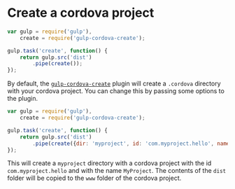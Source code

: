 # Create a cordova project

```JavaScript
var gulp = require('gulp'),
    create = require('gulp-cordova-create');

gulp.task('create', function() {
    return gulp.src('dist')
        .pipe(create());
});
```

By default, the [`gulp-cordova-create`](https://github.com/SamVerschueren/gulp-cordova-create) plugin will create a `.cordova` directory with your cordova project. You can change this by passing some options to the plugin.

```JavaScript
var gulp = require('gulp'),
    create = require('gulp-cordova-create');

gulp.task('create', function() {
    return gulp.src('dist')
        .pipe(create({dir: 'myproject', id: 'com.myproject.hello', name: 'MyProject'}));
});
```

This will create a `myproject` directory with a cordova project with the id `com.myproject.hello` and with the name `MyProject`. The contents of the `dist` folder will be copied to the `www` folder of the cordova project.
